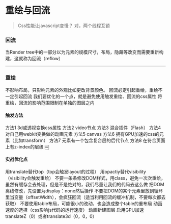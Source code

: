 # 重绘与回流
> Css性能让javascript变慢？
对，两个线程互锁

### 回流

当Render tree中的一部分以为元素的规模尺寸，布局，隐藏等改变而需要重新构建，这就称为回流（reflow）

---

### 重绘
不影响布局，只影响元素的外观比如更改背景颜色。
回流必定引起重绘，重绘不一定引起回流
我们要优化的一个点，就是避免使用触发重绘、回流的css属性
将重绘，回流的影响范围限制在单独的图层之内

#### 触发方法
方法1 3d或透视变换css属性
方法2 video节点
方法3 混合插件（Flash）
方法4 对自己用webkit变换做的动画元素
方法5 canvas
方法6 拥有GPU加速的css的元素（比如transform）
方法7 元素有一个包含复合层的后代节点
方法8 在符合页面上有z-index的层级
￼
####  实战优化点
用translate替代top（top会触发layout的过程）
用opactiy替代visibility（visibility会触发重绘）
不要一条条修改DOM样式，用class，避免一次次重绘，虽然有缓存会去处理，但是不是绝对的，我们尽量让我们的代码去这么做
把DOM离线修改，先设置为display：none然后操作
不要把DOM的某个元素里放到循环里当变量（offsetWidth），会疯狂回流（适当利用回流的缓冲机制，不要每次都去获取）
不要使用table布局，可能很小的改动，也会造成整个table的重布局
动画速度的选择（css影响js代码的运行速度）
动画新建图层 
启用GPU加速
translateZ（0）或者translate3d（0，0，0）
